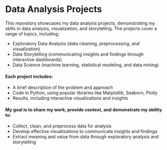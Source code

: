 # Data Analysis Projects
This repository showcases my data analysis projects, demonstrating my skills in data analysis, visualization, and storytelling. The projects cover a range of topics, including:
* Exploratory Data Analysis (data cleaning, preprocessing, and visualization)
* Data Storytelling (communicating insights and findings through interactive dashboards)
* Data Science (machine learning, statistical modeling, and data mining)

#### Each project includes:
* A brief description of the problem and approach
* Code in Python, using popular libraries like Matplotlib, Seaborn, Plotly
* Results, including interactive visualizations and insights

#### My goal is to share my work, provide context, and demonstrate my ability to:
* Collect, clean, and preprocess data for analysis
* Develop effective visualizations to communicate insights and findings
* Extract meaning and value from data through exploratory analysis and storytelling
